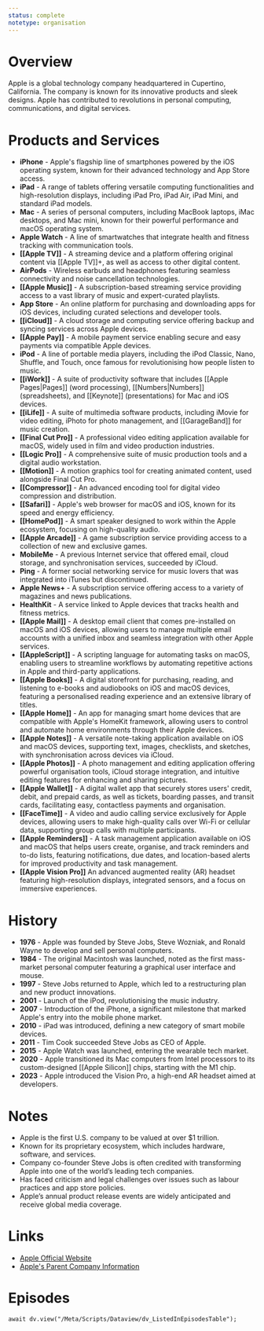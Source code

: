 ```yaml
---
status: complete
notetype: organisation
---
```

# Overview  
Apple is a global technology company headquartered in Cupertino, California. The company is known for its innovative products and sleek designs. Apple has contributed to revolutions in personal computing, communications, and digital services.

# Products and Services  
- **iPhone** - Apple's flagship line of smartphones powered by the iOS operating system, known for their advanced technology and App Store access.  
- **iPad** - A range of tablets offering versatile computing functionalities and high-resolution displays, including iPad Pro, iPad Air, iPad Mini, and standard iPad models.  
- **Mac** - A series of personal computers, including MacBook laptops, iMac desktops, and Mac mini, known for their powerful performance and macOS operating system.  
- **Apple Watch** - A line of smartwatches that integrate health and fitness tracking with communication tools.  
- **[[Apple TV]]** - A streaming device and a platform offering original content via [[Apple TV]]+, as well as access to other digital content.  
- **AirPods** - Wireless earbuds and headphones featuring seamless connectivity and noise cancellation technologies.  
- **[[Apple Music]]** - A subscription-based streaming service providing access to a vast library of music and expert-curated playlists.  
- **App Store** - An online platform for purchasing and downloading apps for iOS devices, including curated selections and developer tools.  
- **[[iCloud]]** - A cloud storage and computing service offering backup and syncing services across Apple devices.  
- **[[Apple Pay]]** - A mobile payment service enabling secure and easy payments via compatible Apple devices.  
- **iPod** - A line of portable media players, including the iPod Classic, Nano, Shuffle, and Touch, once famous for revolutionising how people listen to music.  
- **[[iWork]]** - A suite of productivity software that includes [[Apple Pages|Pages]] (word processing), [[Numbers|Numbers]] (spreadsheets), and [[Keynote]] (presentations) for Mac and iOS devices.  
- **[[iLife]]** - A suite of multimedia software products, including iMovie for video editing, iPhoto for photo management, and [[GarageBand]] for music creation.  
- **[[Final Cut Pro]]** - A professional video editing application available for macOS, widely used in film and video production industries.  
- **[[Logic Pro]]** - A comprehensive suite of music production tools and a digital audio workstation.  
- **[[Motion]]** - A motion graphics tool for creating animated content, used alongside Final Cut Pro.  
- **[[Compressor]]** - An advanced encoding tool for digital video compression and distribution.  
- **[[Safari]]** - Apple's web browser for macOS and iOS, known for its speed and energy efficiency.  
- **[[HomePod]]** - A smart speaker designed to work within the Apple ecosystem, focusing on high-quality audio.  
- **[[Apple Arcade]]** - A game subscription service providing access to a collection of new and exclusive games.  
- **MobileMe** - A previous Internet service that offered email, cloud storage, and synchronisation services, succeeded by iCloud.  
- **Ping** - A former social networking service for music lovers that was integrated into iTunes but discontinued.  
- **Apple News+** - A subscription service offering access to a variety of magazines and news publications.  
- **HealthKit** - A service linked to Apple devices that tracks health and fitness metrics.  
- **[[Apple Mail]]** - A desktop email client that comes pre-installed on macOS and iOS devices, allowing users to manage multiple email accounts with a unified inbox and seamless integration with other Apple services.  
- **[[AppleScript]]** - A scripting language for automating tasks on macOS, enabling users to streamline workflows by automating repetitive actions in Apple and third-party applications.  
- **[[Apple Books]]** - A digital storefront for purchasing, reading, and listening to e-books and audiobooks on iOS and macOS devices, featuring a personalised reading experience and an extensive library of titles.  
- **[[Apple Home]]** - An app for managing smart home devices that are compatible with Apple's HomeKit framework, allowing users to control and automate home environments through their Apple devices.  
- **[[Apple Notes]]** - A versatile note-taking application available on iOS and macOS devices, supporting text, images, checklists, and sketches, with synchronisation across devices via iCloud.  
- **[[Apple Photos]]** - A photo management and editing application offering powerful organisation tools, iCloud storage integration, and intuitive editing features for enhancing and sharing pictures.  
- **[[Apple Wallet]]** - A digital wallet app that securely stores users' credit, debit, and prepaid cards, as well as tickets, boarding passes, and transit cards, facilitating easy, contactless payments and organisation.  
- **[[FaceTime]]** - A video and audio calling service exclusively for Apple devices, allowing users to make high-quality calls over Wi-Fi or cellular data, supporting group calls with multiple participants.  
- **[[Apple Reminders]]** - A task management application available on iOS and macOS that helps users create, organise, and track reminders and to-do lists, featuring notifications, due dates, and location-based alerts for improved productivity and task management.  
- **[[Apple Vision Pro]]** An advanced augmented reality (AR) headset featuring high-resolution displays, integrated sensors, and a focus on immersive experiences.




# History  
- **1976** - Apple was founded by Steve Jobs, Steve Wozniak, and Ronald Wayne to develop and sell personal computers.  
- **1984** - The original Macintosh was launched, noted as the first mass-market personal computer featuring a graphical user interface and mouse.  
- **1997** - Steve Jobs returned to Apple, which led to a restructuring plan and new product innovations.  
- **2001** - Launch of the iPod, revolutionising the music industry.  
- **2007** - Introduction of the iPhone, a significant milestone that marked Apple's entry into the mobile phone market.  
- **2010** - iPad was introduced, defining a new category of smart mobile devices.  
- **2011** - Tim Cook succeeded Steve Jobs as CEO of Apple.  
- **2015** - Apple Watch was launched, entering the wearable tech market.  
- **2020** - Apple transitioned its Mac computers from Intel processors to its custom-designed [[Apple Silicon]] chips, starting with the M1 chip.  
- **2023** - Apple introduced the Vision Pro, a high-end AR headset aimed at developers.

# Notes  
- Apple is the first U.S. company to be valued at over $1 trillion.  
- Known for its proprietary ecosystem, which includes hardware, software, and services.  
- Company co-founder Steve Jobs is often credited with transforming Apple into one of the world’s leading tech companies.  
- Has faced criticism and legal challenges over issues such as labour practices and app store policies.  
- Apple’s annual product release events are widely anticipated and receive global media coverage.  

# Links  
- [Apple Official Website](https://www.apple.com)  
- [Apple's Parent Company Information](https://www.apple.com/investor-relations)

# Episodes
```dataviewjs
await dv.view("/Meta/Scripts/Dataview/dv_ListedInEpisodesTable");
```
